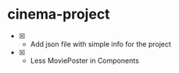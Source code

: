 # cinema-project

- [x] - Add json file with simple info for the project
- [x] - Less MoviePoster in Components
